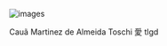 ![images](https://github.com/user-attachments/assets/295bc3ba-b0ff-422f-b2ae-cfcc6c4fc134)



Cauã Martinez de Almeida Toschi 愛 tlgd
